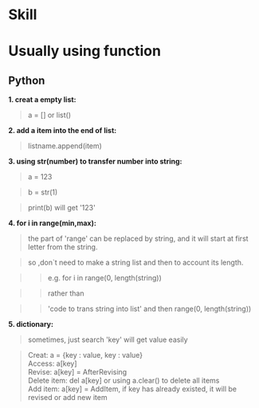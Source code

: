 # Skill  



# Usually using function  
## Python  
**1. creat a empty list:**  
>a = [] or list()
  

**2. add a item into the end of list:**  
>listname.append(item)  
  
  
**3. using str(number) to transfer number into string:**
>a = 123  
    
>b = str(1)  
    
>print(b) will get '123'    
  

**4. for i in range(min,max):**    
>the part of 'range' can be replaced by string, and it will start at first letter from the string.
  
>so ,don`t need to make a string list and then to account its length.
  
>>e.g. for i in range(0, length(string))
  
>>rather than
  
>>'code to trans string into list' and then range(0, length(string))

**5. dictionary:**  
>sometimes, just search 'key' will get value easily
  
>Creat: a = {key : value, key : value}    
>Access: a[key]    
>Revise: a[key] = AfterRevising    
>Delete item: del a[key] or using a.clear() to delete all items    
>Add item: a[key] = AddItem, if key has already existed, it will be revised or add new item       
